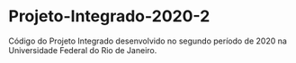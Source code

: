 # Projeto-Integrado-2020-2
Código do Projeto Integrado desenvolvido no segundo período de 2020 na Universidade Federal do Rio de Janeiro.
